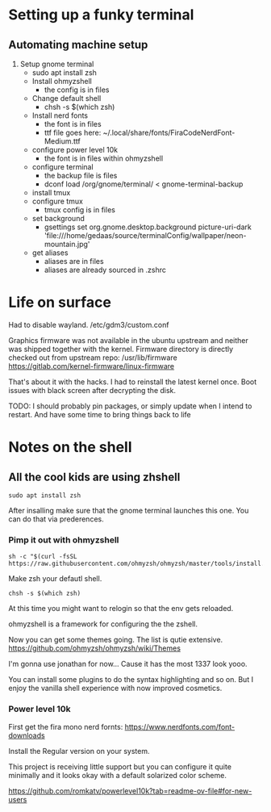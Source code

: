 # Setting up a funky terminal

## Automating machine setup
1. Setup gnome terminal
    * sudo apt install zsh
    * Install ohmyzshell
        * the config is in files
    * Change default shell    
        * chsh -s $(which zsh)
    * Install nerd fonts
        * the font is in files
        * ttf file goes here: ~/.local/share/fonts/FiraCodeNerdFont-Medium.ttf
    * configure power level 10k
        * the font is in files within ohmyzshell
    * configure terminal 
        * the backup file is files
        * dconf load /org/gnome/terminal/ < gnome-terminal-backup
    * install tmux
    * configure tmux
        * tmux config is in files
    * set background
        * gsettings set org.gnome.desktop.background picture-uri-dark 'file:///home/gedaas/source/terminalConfig/wallpaper/neon-mountain.jpg'
    * get aliases
        * aliases are in files
        * aliases are already sourced in .zshrc

# Life on surface
Had to disable wayland. 
/etc/gdm3/custom.conf

Graphics firmware was not available in the ubuntu upstream and neither was shipped together with the kernel.
Firmware directory is directly checked out from upstream repo:
/usr/lib/firmware
https://gitlab.com/kernel-firmware/linux-firmware

That's about it with the hacks. I had to reinstall the latest kernel once. 
Boot issues with black screen after decrypting the disk.

TODO: I should probably pin packages, or simply update when I intend to restart.
And have some time to bring things back to life

# Notes on the shell
## All the cool kids are using zhshell

```
sudo apt install zsh
```
 
After insalling make sure that the gnome terminal launches this one.
You can do that via prederences.

### Pimp it out with ohmyzshell

```
sh -c "$(curl -fsSL https://raw.githubusercontent.com/ohmyzsh/ohmyzsh/master/tools/install.sh)"
```

Make zsh your defautl shell.

```
chsh -s $(which zsh)
```

At this time you might want to relogin so that the env gets reloaded.

ohmyzshell is a framework for configuring the the zshell.

Now you can get some themes going. The list is qutie extensive.
https://github.com/ohmyzsh/ohmyzsh/wiki/Themes

I'm gonna use jonathan for now... Cause it has the most 1337 look yooo. 

You can install some plugins to do the syntax highlighting and so on.
But I enjoy the vanilla shell experience with now improved cosmetics.

### Power level 10k

First get the fira mono nerd fornts:
https://www.nerdfonts.com/font-downloads

Install the Regular version on your system.

This project is receiving little support but you can configure it quite minimally and it looks okay with a default solarized color scheme.

https://github.com/romkatv/powerlevel10k?tab=readme-ov-file#for-new-users
